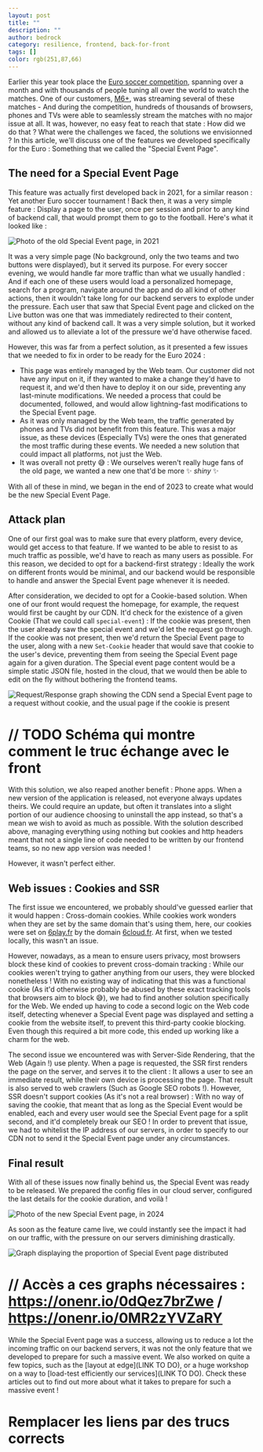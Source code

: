 ```yaml
---
layout: post
title: ""
description: ""
author: bedrock 
category: resilience, frontend, back-for-front
tags: []
color: rgb(251,87,66)
---
```


Earlier this year took place the [Euro soccer competition](https://www.uefa.com/euro2024/), spanning over a month and with thousands of people tuning all over the world to watch the matches. One of our customers, [M6+](https://www.6play.fr/), was streaming several of these matches - And during the competition, hundreds of thousands of browsers, phones and TVs were able to seamlessly stream the matches with no major issue at all. It was, however, no easy feat to reach that state : How did we do that ? What were the challenges we faced, the solutions we envisionned ? In this article, we'll discuss one of the features we developed specifically for the Euro : Something that we called the "Special Event Page".

## The need for a Special Event Page

This feature was actually first developed back in 2021, for a similar reason : Yet another Euro soccer tournament ! Back then, it was a very simple feature : Display a page to the user,  once per session and prior to any kind of backend call, that would prompt them to go to the football. Here's what it looked like :

![Photo of the old Special Event page, in 2021](/images/posts/2024-08-14-euro-resiliency-special-event-page/Old_SEP.png)

It was a very simple page (No background, only the two teams and two buttons were displayed), but it served its purpose.
For every soccer evening, we would handle far more traffic than what we usually handled : And if each one of these users would load a personalized homepage, search for a program, navigate around the app and do all kind of other actions, then it wouldn't take long for our backend servers to explode under the pressure. Each user that saw that Special Event page and clicked on the Live button was one that was immediately redirected to their content, without any kind of backend call. It was a very simple solution, but it worked and allowed us to alleviate a lot of the pressure we'd have otherwise faced.

However, this was far from a perfect solution, as it presented a few issues that we needed to fix in order to be ready for the Euro 2024 :
- This page was entirely managed by the Web team. Our customer did not have any input on it, if they wanted to make a change they'd have to request it, and we'd then have to deploy it on our side, preventing any last-minute modifications. We needed a process that could be documented, followed, and would allow lightning-fast modifications to the Special Event page.
- As it was only managed by the Web team, the traffic generated by phones and TVs did not benefit from this feature. This was a major issue, as these devices (Especially TVs) were the ones that generated the most traffic during these events. We needed a new solution that could impact all platforms, not just the Web.
- It was overall not pretty 😅 : We ourselves weren't really huge fans of the old page, we wanted a new one that'd be more ✨ *shiny* ✨

With all of these in mind, we began in the end of 2023 to create what would be the new Special Event Page.

## Attack plan

One of our first goal was to make sure that every platform, every device, would get access to that feature. If we wanted to be able to resist to as much traffic as possible, we'd have to reach as many users as possible. For this reason, we decided to opt for a backend-first strategy : Ideally the work on different fronts would be minimal, and our backend would be responsible to handle and answer the Special Event page whenever it is needed.

After consideration, we decided to opt for a Cookie-based solution. When one of our front would request the homepage, for example, the request would first be caught by our CDN. It'd check for the existence of a given Cookie (That we could call `special-event`) : If the cookie was present, then the user already saw the special event and we'd let the request go through. If the cookie was not present, then we'd return the Special Event page to the user, along with a new `Set-Cookie` header that would save that cookie to the user's device, preventing them from seeing the Special Event page again for a given duration.
The Special event page content would be a simple static JSON file, hosted in the cloud, that we would then be able to edit on the fly without bothering the frontend teams.

![Request/Response graph showing the CDN send a Special Event page to a request without cookie, and the usual page if the cookie is present](/images/posts/2024-08-14-euro-resiliency-special-event-page/Request_Response_graph.png)

# // TODO Schéma qui montre comment le truc échange avec le front

With this solution, we also reaped another benefit : Phone apps. When a new version of the application is released, not everyone always updates theirs. We could require an update, but often it translates into a slight portion of our audience choosing to uninstall the app instead, so that's a mean we wish to avoid as much as possible. With the solution described above, managing everything using nothing but cookies and http headers meant that not a single line of code needed to be written by our frontend teams, so no new app version was needed !

However, it wasn't perfect either.

## Web issues : Cookies and SSR

The first issue we encountered, we probably should've guessed earlier that it would happen : Cross-domain cookies. While cookies work wonders when they are set by the same domain that's using them, here, our cookies were set on [6play.fr](https://www.6play.fr/) by the domain [6cloud.fr](https://layout.6cloud.fr). At first, when we tested locally, this wasn't an issue. 

However, nowadays, as a mean to ensure users privacy, most browsers block these kind of cookies to prevent cross-domain tracking : While our cookies weren't trying to gather anything from our users, they were blocked nonetheless ! With no existing way of indicating that this was a functional cookie (As it'd otherwise probably be abused by these exact tracking tools that browsers aim to block 😅), we had to find another solution specifically for the Web. We ended up having to code a second logic on the Web code itself, detecting whenever a Special Event page was displayed and setting a cookie from the website itself, to prevent this third-party cookie blocking. Even though this required a bit more code, this ended up working like a charm for the web.

The second issue we encountered was with Server-Side Rendering, that the Web (Again !) use plenty. When a page is requested, the SSR first renders the page on the server, and serves it to the client : It allows a user to see an immediate result, while their own device is processing the page. That result is also served to web crawlers (Such as Google SEO robots !). However, SSR doesn't support cookies (As it's not a real browser) : With no way of saving the cookie, that meant that as long as the Special Event would be enabled, each and every user would see the Special Event page for a split second, and it'd completely break our SEO ! In order to prevent that issue, we had to whitelist the IP address of our servers, in order to specify to our CDN not to send it the Special Event page under any circumstances.

## Final result

With all of these issues now finally behind us, the Special Event was ready to be released. We prepared the config files in our cloud server, configured the last details for the cookie duration, and voilà !

![Photo of the new Special Event page, in 2024](/images/posts/2024-08-14-euro-resiliency-special-event-page/New_SEP.png)

As soon as the feature came live, we could instantly see the impact it had on our traffic, with the pressure on our servers diminishing drastically. 

![Graph displaying the proportion of Special Event page distributed](/images/posts/2024-08-14-euro-resiliency-special-event-page/SEP_stat_display.png)
# // Accès a ces graphs nécessaires : https://onenr.io/0dQez7brZwe / https://onenr.io/0MR2zYVZaRY

While the Special Event page was a success, allowing us to reduce a lot the incoming traffic on our backend servers, it was not the only feature that we developed to prepare for such a massive event. We also worked on quite a few topics, such as the [layout at edge](LINK TO DO), or a huge workshop on a way to [load-test efficiently our services](LINK TO DO). Check these articles out to find out more about what it takes to prepare for such a massive event !

# Remplacer les liens par des trucs corrects

